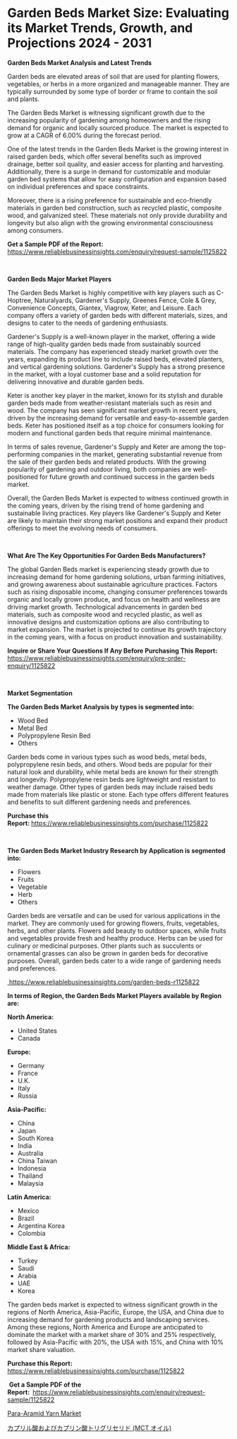 <p><h1>Garden Beds Market Size: Evaluating its Market Trends, Growth, and Projections 2024 - 2031</h1></p><p><strong>Garden Beds Market Analysis and Latest Trends</strong></p>
<p><p>Garden beds are elevated areas of soil that are used for planting flowers, vegetables, or herbs in a more organized and manageable manner. They are typically surrounded by some type of border or frame to contain the soil and plants.</p><p>The Garden Beds Market is witnessing significant growth due to the increasing popularity of gardening among homeowners and the rising demand for organic and locally sourced produce. The market is expected to grow at a CAGR of 6.00% during the forecast period.</p><p>One of the latest trends in the Garden Beds Market is the growing interest in raised garden beds, which offer several benefits such as improved drainage, better soil quality, and easier access for planting and harvesting. Additionally, there is a surge in demand for customizable and modular garden bed systems that allow for easy configuration and expansion based on individual preferences and space constraints.</p><p>Moreover, there is a rising preference for sustainable and eco-friendly materials in garden bed construction, such as recycled plastic, composite wood, and galvanized steel. These materials not only provide durability and longevity but also align with the growing environmental consciousness among consumers.</p></p>
<p><strong>Get a Sample PDF of the Report:&nbsp;</strong> <a href="https://www.reliablebusinessinsights.com/enquiry/request-sample/1125822">https://www.reliablebusinessinsights.com/enquiry/request-sample/1125822</a></p>
<p>&nbsp;</p>
<p><strong>Garden Beds Major Market Players</strong></p>
<p><p>The Garden Beds Market is highly competitive with key players such as C-Hoptree, Naturalyards, Gardener's Supply, Greenes Fence, Cole & Grey, Convenience Concepts, Giantex, Viagrow, Keter, and Leisure. Each company offers a variety of garden beds with different materials, sizes, and designs to cater to the needs of gardening enthusiasts.</p><p>Gardener's Supply is a well-known player in the market, offering a wide range of high-quality garden beds made from sustainably sourced materials. The company has experienced steady market growth over the years, expanding its product line to include raised beds, elevated planters, and vertical gardening solutions. Gardener's Supply has a strong presence in the market, with a loyal customer base and a solid reputation for delivering innovative and durable garden beds.</p><p>Keter is another key player in the market, known for its stylish and durable garden beds made from weather-resistant materials such as resin and wood. The company has seen significant market growth in recent years, driven by the increasing demand for versatile and easy-to-assemble garden beds. Keter has positioned itself as a top choice for consumers looking for modern and functional garden beds that require minimal maintenance.</p><p>In terms of sales revenue, Gardener's Supply and Keter are among the top-performing companies in the market, generating substantial revenue from the sale of their garden beds and related products. With the growing popularity of gardening and outdoor living, both companies are well-positioned for future growth and continued success in the garden beds market.</p><p>Overall, the Garden Beds Market is expected to witness continued growth in the coming years, driven by the rising trend of home gardening and sustainable living practices. Key players like Gardener's Supply and Keter are likely to maintain their strong market positions and expand their product offerings to meet the evolving needs of consumers.</p></p>
<p>&nbsp;</p>
<p><strong>What Are The Key Opportunities For Garden Beds Manufacturers?</strong></p>
<p><p>The global Garden Beds market is experiencing steady growth due to increasing demand for home gardening solutions, urban farming initiatives, and growing awareness about sustainable agriculture practices. Factors such as rising disposable income, changing consumer preferences towards organic and locally grown produce, and focus on health and wellness are driving market growth. Technological advancements in garden bed materials, such as composite wood and recycled plastic, as well as innovative designs and customization options are also contributing to market expansion. The market is projected to continue its growth trajectory in the coming years, with a focus on product innovation and sustainability.</p></p>
<p><strong>Inquire or Share Your Questions If Any Before Purchasing This Report:</strong> <a href="https://www.reliablebusinessinsights.com/enquiry/pre-order-enquiry/1125822">https://www.reliablebusinessinsights.com/enquiry/pre-order-enquiry/1125822</a></p>
<p>&nbsp;</p>
<p><strong>Market Segmentation</strong></p>
<p><strong>The Garden Beds Market Analysis by types is segmented into:</strong></p>
<p><ul><li>Wood Bed</li><li>Metal Bed</li><li>Polypropylene Resin Bed</li><li>Others</li></ul></p>
<p><p>Garden beds come in various types such as wood beds, metal beds, polypropylene resin beds, and others. Wood beds are popular for their natural look and durability, while metal beds are known for their strength and longevity. Polypropylene resin beds are lightweight and resistant to weather damage. Other types of garden beds may include raised beds made from materials like plastic or stone. Each type offers different features and benefits to suit different gardening needs and preferences.</p></p>
<p><strong>Purchase this Report:&nbsp;</strong><a href="https://www.reliablebusinessinsights.com/purchase/1125822">https://www.reliablebusinessinsights.com/purchase/1125822</a></p>
<p>&nbsp;</p>
<p><strong>The Garden Beds Market Industry Research by Application is segmented into:</strong></p>
<p><ul><li>Flowers</li><li>Fruits</li><li>Vegetable</li><li>Herb</li><li>Others</li></ul></p>
<p><p>Garden beds are versatile and can be used for various applications in the market. They are commonly used for growing flowers, fruits, vegetables, herbs, and other plants. Flowers add beauty to outdoor spaces, while fruits and vegetables provide fresh and healthy produce. Herbs can be used for culinary or medicinal purposes. Other plants such as succulents or ornamental grasses can also be grown in garden beds for decorative purposes. Overall, garden beds cater to a wide range of gardening needs and preferences.</p></p>
<p><a href="https://www.reliablebusinessinsights.com/garden-beds-r1125822">&nbsp;https://www.reliablebusinessinsights.com/garden-beds-r1125822</a></p>
<p><strong>In terms of Region, the Garden Beds Market Players available by Region are:</strong></p>
<p>
    <p> <strong> North America: </strong>
        <ul>
            <li>United States</li>
            <li>Canada</li>
        </ul>
        </p> 
    <p> <strong> Europe: </strong>
        <ul>
            <li>Germany</li>
            <li>France</li>
            <li>U.K.</li>
            <li>Italy</li>
            <li>Russia</li>
        </ul>
        </p> 
    <p> <strong> Asia-Pacific: </strong>
        <ul>
            <li>China</li>
            <li>Japan</li>
            <li>South Korea</li>
            <li>India</li>
            <li>Australia</li>
            <li>China Taiwan</li>
            <li>Indonesia</li>
            <li>Thailand</li>
            <li>Malaysia</li>
        </ul>
        </p> 
    <p> <strong> Latin America: </strong>
        <ul>
            <li>Mexico</li>
            <li>Brazil</li>
            <li>Argentina Korea</li>
            <li>Colombia</li>
        </ul>
        </p> 
    <p> <strong> Middle East & Africa: </strong>
        <ul>
            <li>Turkey</li>
            <li>Saudi</li>
            <li>Arabia</li>
            <li>UAE</li>
            <li>Korea</li>
        </ul>
    </p>
    </p>
<p><p>The garden beds market is expected to witness significant growth in the regions of North America, Asia-Pacific, Europe, the USA, and China due to increasing demand for gardening products and landscaping services. Among these regions, North America and Europe are anticipated to dominate the market with a market share of 30% and 25% respectively, followed by Asia-Pacific with 20%, the USA with 15%, and China with 10% market share valuation.</p></p>
<p><strong>Purchase this Report: </strong><a href="https://www.reliablebusinessinsights.com/purchase/1125822">https://www.reliablebusinessinsights.com/purchase/1125822</a></p>
<p>&nbsp;<strong>Get a Sample PDF of the Report:&nbsp;&nbsp;</strong><a href="https://www.reliablebusinessinsights.com/enquiry/request-sample/1125822">https://www.reliablebusinessinsights.com/enquiry/request-sample/1125822</a></p>
<p><strong></strong></p>
<p><p><a href="https://view.publitas.com/reportprime-1/global-para-aramid-yarn-market-opportunities-and-forecast-for-period-from-2024-to-2031/">Para-Aramid Yarn Market</a></p><p><a href="https://github.com/BoydYundt1/Market-Research-Report-List-1/blob/main/4065090119349.md">カプリル酸およびカプリン酸トリグリセリド (MCT オイル)</a></p></p>